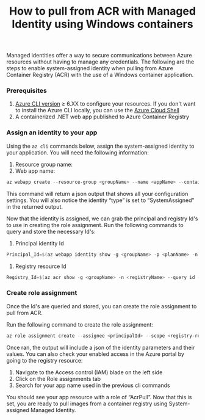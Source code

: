 ﻿---
title: "How to pull from ACR with Managed Identity using Windows containers"
author_name: "Jeff Martinez"
toc: true
toc_sticky: true
tags:
    - dotnet
    - windows containers
---

Managed identities offer a way to secure communications between Azure resources without having to manage any credentials. The following are the steps to enable system-assigned identity when pulling from Azure Container Registry (ACR) with the use of a Windows container application.

### Prerequisites

1. [Azure CLI version](https://learn.microsoft.com/en-us/cli/azure/install-azure-cli?view=azure-cli-latest) ≥ 6.XX to configure your resources. If you don't want to install the Azure CLI locally, you can use the [Azure Cloud Shell](https://learn.microsoft.com/en-us/azure/cloud-shell/get-started/classic?tabs=azurecli)
2. A containerized .NET web app published to Azure Container Registry

### Assign an identity to your app

Using the `az cli` commands below, assign the system-assigned identity to your application. You will need the following information:

1. Resource group name: <groupName>
2. Web app name: <appName>

```powershell
az webapp create --resource-group <groupName> --name <appName> --container-image-name myacr.azurecr.io/myimage:mytag --assign-identity [system] --acr-use-identity --acr-identity [system]
```

This command will return a json output that shows all your configuration settings. You will also notice the identity “type” is set to “SystemAssigned” in the returned output.

Now that the identity is assigned, we can grab the principal and registry Id's to use in creating the role assignment. Run the following commands to query and store the necessary Id's:

1. Principal identity Id

```powershell
Principal_Id=$(az webapp identity show -g <groupName> -p <planName> -n <appName> --query principalId --output tsv)
```

1. Registry resource Id

```powershell
Registry_Id=$(az acr show -g <groupName> -n <registryName> --query id --output tsv)
```

### Create role assignment

Once the Id's are queried and stored, you can create the role assignment to pull from ACR.

Run the following command to create the role assignment:

```powershell
az role assignment create --assignee <principalId> --scope <registry-resource-id> --role "AcrPull"
```

Once ran, the output will include a json of the identity parameters and their values. You can also check your enabled access in the Azure portal by going to the registry resource:

1. Navigate to the Access control (IAM) blade on the left side
2. Click on the Role assignments tab
3. Search for your app name used in the previous cli commands

You should see your app resource with a role of “AcrPull”. Now that this is set, you are ready to pull images from a container registry using System-assigned Managed Identity.
